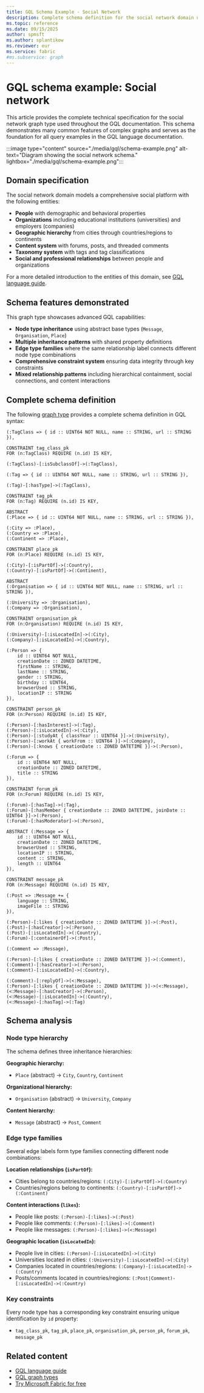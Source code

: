 ```yaml
---
title: GQL Schema Example - Social Network
description: Complete schema definition for the social network domain used throughout GQL documentation examples in graph for Microsoft Fabric.
ms.topic: reference
ms.date: 09/15/2025
author: spmsft
ms.author: splantikow
ms.reviewer: eur
ms.service: fabric
#ms.subservice: graph
---
```


# GQL schema example: Social network

This article provides the complete technical specification for the social network graph type used throughout the GQL documentation. This schema demonstrates many common features of complex graphs and serves as the foundation for all query examples in the GQL language documentation.

:::image type="content" source="./media/gql/schema-example.png" alt-text="Diagram showing the social network schema." lightbox="./media/gql/schema-example.png":::

## Domain specification

The social network domain models a comprehensive social platform with the following entities:

- **People** with demographic and behavioral properties
- **Organizations** including educational institutions (universities) and employers (companies)
- **Geographic hierarchy** from cities through countries/regions to continents
- **Content system** with forums, posts, and threaded comments
- **Taxonomy system** with tags and tag classifications
- **Social and professional relationships** between people and organizations

For a more detailed introduction to the entities of this domain, see [GQL language guide](gql-language-guide.md#a-practical-example-social-network).

## Schema features demonstrated

This graph type showcases advanced GQL capabilities:

- **Node type inheritance** using abstract base types (`Message`, `Organisation`, `Place`)
- **Multiple inheritance patterns** with shared property definitions
- **Edge type families** where the same relationship label connects different node type combinations
- **Comprehensive constraint system** ensuring data integrity through key constraints
- **Mixed relationship patterns** including hierarchical containment, social connections, and content interactions

## Complete schema definition

The following [graph type](gql-graph-types.md) provides a complete schema definition in GQL syntax:

```gql
(:TagClass => { id :: UINT64 NOT NULL, name :: STRING, url :: STRING }),

CONSTRAINT tag_class_pk
FOR (n:TagClass) REQUIRE (n.id) IS KEY,

(:TagClass)-[:isSubclassOf]->(:TagClass),

(:Tag => { id :: UINT64 NOT NULL, name :: STRING, url :: STRING }),

(:Tag)-[:hasType]->(:TagClass),

CONSTRAINT tag_pk
FOR (n:Tag) REQUIRE (n.id) IS KEY,

ABSTRACT
(:Place => { id :: UINT64 NOT NULL, name :: STRING, url :: STRING }),

(:City => :Place),
(:Country => :Place),
(:Continent => :Place),

CONSTRAINT place_pk
FOR (n:Place) REQUIRE (n.id) IS KEY,

(:City)-[:isPartOf]->(:Country),
(:Country)-[:isPartOf]->(:Continent),

ABSTRACT
(:Organisation => { id :: UINT64 NOT NULL, name :: STRING, url :: STRING }),

(:University => :Organisation),
(:Company => :Organisation),

CONSTRAINT organisation_pk
FOR (n:Organisation) REQUIRE (n.id) IS KEY,

(:University)-[:isLocatedIn]->(:City),
(:Company)-[:isLocatedIn]->(:Country),

(:Person => {
    id :: UINT64 NOT NULL,
    creationDate :: ZONED DATETIME,
    firstName :: STRING,
    lastName :: STRING,
    gender :: STRING,
    birthday :: UINT64,
    browserUsed :: STRING,
    locationIP :: STRING
}),

CONSTRAINT person_pk
FOR (n:Person) REQUIRE (n.id) IS KEY,

(:Person)-[:hasInterest]->(:Tag),
(:Person)-[:isLocatedIn]->(:City),
(:Person)-[:studyAt { classYear :: UINT64 }]->(:University),
(:Person)-[:workAt { workFrom :: UINT64 }]->(:Company),
(:Person)-[:knows { creationDate :: ZONED DATETIME }]->(:Person),

(:Forum => {
    id :: UINT64 NOT NULL,
    creationDate :: ZONED DATETIME,
    title :: STRING
}),

CONSTRAINT forum_pk
FOR (n:Forum) REQUIRE (n.id) IS KEY,

(:Forum)-[:hasTag]->(:Tag),
(:Forum)-[:hasMember { creationDate :: ZONED DATETIME, joinDate :: UINT64 }]->(:Person),
(:Forum)-[:hasModerator]->(:Person),

ABSTRACT (:Message => {
    id :: UINT64 NOT NULL,
    creationDate :: ZONED DATETIME,
    browserUsed :: STRING,
    locationIP :: STRING,
    content :: STRING,
    length :: UINT64
}),

CONSTRAINT message_pk
FOR (n:Message) REQUIRE (n.id) IS KEY,

(:Post => :Message += {
    language :: STRING,
    imageFile :: STRING
}),

(:Person)-[:likes { creationDate :: ZONED DATETIME }]->(:Post),
(:Post)-[:hasCreator]->(:Person),
(:Post)-[:isLocatedIn]->(:Country),
(:Forum)-[:containerOf]->(:Post),

(:Comment => :Message),

(:Person)-[:likes { creationDate :: ZONED DATETIME }]->(:Comment),
(:Comment)-[:hasCreator]->(:Person),
(:Comment)-[:isLocatedIn]->(:Country),

(:Comment)-[:replyOf]->(<:Message),
(:Person)-[:likes { creationDate :: ZONED DATETIME }]->(<:Message),
(<:Message)-[:hasCreator]->(:Person),
(<:Message)-[:isLocatedIn]->(:Country),
(<:Message)-[:hasTag]->(:Tag)
```

## Schema analysis

### Node type hierarchy

The schema defines three inheritance hierarchies:

**Geographic hierarchy:**
- `Place` (abstract) → `City`, `Country`, `Continent`

**Organizational hierarchy:**
- `Organisation` (abstract) → `University`, `Company`

**Content hierarchy:**
- `Message` (abstract) → `Post`, `Comment`

### Edge type families

Several edge labels form type families connecting different node combinations:

**Location relationships (`isPartOf`):**
- Cities belong to countries/regions: `(:City)-[:isPartOf]->(:Country)`
- Countries/regions belong to continents: `(:Country)-[:isPartOf]->(:Continent)`

**Content interactions (`likes`):**
- People like posts: `(:Person)-[:likes]->(:Post)`
- People like comments: `(:Person)-[:likes]->(:Comment)`
- People like messages: `(:Person)-[:likes]->(<:Message)`

**Geographic location (`isLocatedIn`):**
- People live in cities: `(:Person)-[:isLocatedIn]->(:City)`
- Universities located in cities: `(:University)-[:isLocatedIn]->(:City)`
- Companies located in countries/regions: `(:Company)-[:isLocatedIn]->(:Country)`
- Posts/comments located in countries/regions: `(:Post|Comment)-[:isLocatedIn]->(:Country)`

### Key constraints

Every node type has a corresponding key constraint ensuring unique identification by `id` property:
- `tag_class_pk`, `tag_pk`, `place_pk`, `organisation_pk`, `person_pk`, `forum_pk`, `message_pk`

## Related content

- [GQL language guide](gql-language-guide.md)
- [GQL graph types](gql-graph-types.md)
- [Try Microsoft Fabric for free](/fabric/fundamentals/fabric-trial)